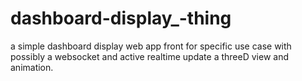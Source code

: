 # dashboard-display_-thing
a simple dashboard display web app front for specific use case with possibly a websocket and active realtime update a threeD view and animation.
